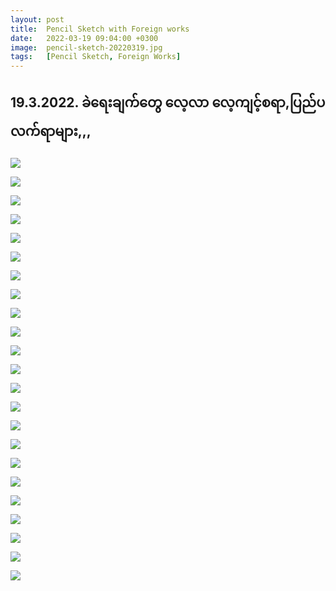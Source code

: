 ```yaml
---
layout: post
title:  Pencil Sketch with Foreign works
date:   2022-03-19 09:04:00 +0300
image:  pencil-sketch-20220319.jpg
tags:   [Pencil Sketch, Foreign Works]
---
```

## 19.3.2022. ခဲ​ရေးချက်​တွေ ​လေ့လာ ​လေ့ကျင့်စရာ​,ပြည်ပလက်ရာများ,,,

![]({{site.baseurl}}/img/pencil-sketch-20220319/01.jpg)

![]({{site.baseurl}}/img/pencil-sketch-20220319/02.jpg)

![]({{site.baseurl}}/img/pencil-sketch-20220319/03.jpg)

![]({{site.baseurl}}/img/pencil-sketch-20220319/04.jpg)

![]({{site.baseurl}}/img/pencil-sketch-20220319/05.jpg)

![]({{site.baseurl}}/img/pencil-sketch-20220319/06.jpg)

![]({{site.baseurl}}/img/pencil-sketch-20220319/07.jpg)

![]({{site.baseurl}}/img/pencil-sketch-20220319/08.jpg)

![]({{site.baseurl}}/img/pencil-sketch-20220319/09.jpg)

![]({{site.baseurl}}/img/pencil-sketch-20220319/10.jpg)

![]({{site.baseurl}}/img/pencil-sketch-20220319/11.jpg)

![]({{site.baseurl}}/img/pencil-sketch-20220319/12.jpg)

![]({{site.baseurl}}/img/pencil-sketch-20220319/13.jpg)

![]({{site.baseurl}}/img/pencil-sketch-20220319/14.jpg)

![]({{site.baseurl}}/img/pencil-sketch-20220319/15.jpg)

![]({{site.baseurl}}/img/pencil-sketch-20220319/16.jpg)

![]({{site.baseurl}}/img/pencil-sketch-20220319/17.jpg)

![]({{site.baseurl}}/img/pencil-sketch-20220319/18.jpg)

![]({{site.baseurl}}/img/pencil-sketch-20220319/19.jpg)

![]({{site.baseurl}}/img/pencil-sketch-20220319/20.jpg)

![]({{site.baseurl}}/img/pencil-sketch-20220319/21.jpg)

![]({{site.baseurl}}/img/pencil-sketch-20220319/22.jpg)

![]({{site.baseurl}}/img/pencil-sketch-20220319/23.jpg)
